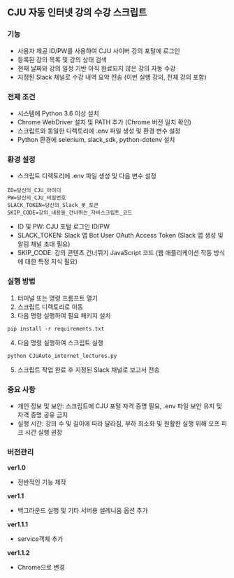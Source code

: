 ## CJU 자동 인터넷 강의 수강 스크립트

### 기능
* 사용자 제공 ID/PW를 사용하여 CJU 사이버 강의 포털에 로그인
* 등록된 강의 목록 및 강의 상태 검색
* 현재 날짜와 강의 일정 기반 아직 완료되지 않은 강의 자동 수강
* 지정된 Slack 채널로 수강 내역 요약 전송 (이번 실행 강의, 전체 강의 포함)

### 전제 조건
* 시스템에 Python 3.6 이상 설치
* Chrome WebDriver 설치 및 PATH 추가 (Chrome 버전 일치 확인)
* 스크립트와 동일한 디렉토리에 .env 파일 생성 및 환경 변수 설정
* Python 환경에 selenium, slack_sdk, python-dotenv 설치

### 환경 설정
* 스크립트 디렉토리에 .env 파일 생성 및 다음 변수 설정
```
ID=당신의_CJU_아이디
PW=당신의_CJU_비밀번호
SLACK_TOKEN=당신의_Slack_봇_토큰
SKIP_CODE=강의_내용을_건너뛰는_자바스크립트_코드
```
* ID 및 PW: CJU 포털 로그인 ID/PW
* SLACK_TOKEN: Slack 앱 Bot User OAuth Access Token (Slack 앱 생성 및 알림 채널 초대 필요)
* SKIP_CODE: 강의 콘텐츠 건너뛰기 JavaScript 코드 (웹 애플리케이션 작동 방식에 대한 특정 지식 필요)

### 실행 방법
1. 터미널 또는 명령 프롬프트 열기
2. 스크립트 디렉토리로 이동
3. 다음 명령 실행하여 필요 패키지 설치
```
pip install -r requirements.txt
```
4. 다음 명령 실행하여 스크립트 실행
```
python CJUAuto_internet_lectures.py
```
5. 스크립트 작업 완료 후 지정된 Slack 채널로 보고서 전송

### 중요 사항
* 개인 정보 및 보안: 스크립트에 CJU 포털 자격 증명 필요, .env 파일 보안 유지 및 자격 증명 공유 금지
* 실행 시간: 강의 수 및 길이에 따라 달라짐, 부하 최소화 및 원활한 실행 위해 오프 피크 시간 실행 권장

### 버전관리
**ver1.0**
* 전반적인 기능 제작

**ver1.1**
* 백그라운드 실행 및 기타 서버용 셀레니움 옵션 추가

**ver1.1.1**
* service객체 추가

**ver1.1.2**
* Chrome으로 변경